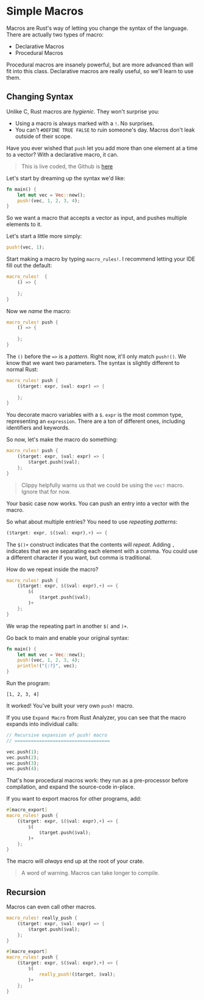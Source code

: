 # Simple Macros

Macros are Rust's way of letting you change the syntax of the language. There are actually two types of macro:

* Declarative Macros
* Procedural Macros

Procedural macros are insanely powerful, but are more advanced than will fit into this class. Declarative macros are really useful, so we'll learn to use them.

## Changing Syntax

Unlike C, Rust macros are *hygienic*. They won't surprise you:
* Using a macro is always marked with a `!`. No surprises.
* You can't `#DEFINE TRUE FALSE` to ruin someone's day. Macros don't leak outside of their scope.

Have you ever wished that `push` let you add more than one element at a time to a vector? With a declarative macro, it can.

> This is live coded, the Github is [here](/src/macros)

Let's start by dreaming up the syntax we'd like:

```rust
fn main() {
    let mut vec = Vec::new();
    push!(vec, 1, 2, 3, 4);
}
```

So we want a macro that accepts a vector as input, and pushes multiple elements to it.

Let's start a little more simply:

```rust
push!(vec, 1);
```

Start making a macro by typing `macro_rules!`. I recommend letting your IDE fill out the default:

```rust
macro_rules!  {
    () => {
        
    };
}
```

Now we *name* the macro:

```rust
macro_rules! push {
    () => {
        
    };
}
```

The `()` before the `=>` is a *pattern*. Right now, it'll only match `push!()`. We know that we want two parameters. The syntax is slightly different to normal Rust:

```rust
macro_rules! push {
    ($target: expr, $val: expr) => {
        
    };
}
```

You decorate macro variables with a `$`. `expr` is the most common type, representing an `expression`. There are a ton of different ones, including identifiers and keywords.

So now, let's make the macro do something:

```rust
macro_rules! push {
    ($target: expr, $val: expr) => {
        $target.push($val);
    };
}
```

> Clippy helpfully warns us that we could be using the `vec!` macro. Ignore that for now.

Your basic case now works. You can push an entry into a vector with the macro.

So what about multiple entries? You need to use *repeating patterns*:

```rust
($target: expr, $($val: expr),+) => {
```

The `$()+` construct indicates that the contents will *repeat*. Adding `,` indicates that we are separating each element with a comma. You could use a different character if you want, but comma is traditional.

How do we repeat inside the macro?

```rust
macro_rules! push {
    ($target: expr, $($val: expr),+) => {
        $(
            $target.push($val);
        )+
    };
}
```

We wrap the repeating part in another `$(` and `)+`.

Go back to main and enable your original syntax:

```rust
fn main() {
    let mut vec = Vec::new();
    push!(vec, 1, 2, 3, 4);
    println!("{:?}", vec);
}
```

Run the program:

```
[1, 2, 3, 4]
```

It worked! You've built your very own `push!` macro.

If you use `Expand Macro` from Rust Analyzer, you can see that the macro expands into individual calls:

```rust
// Recursive expansion of push! macro
// ===================================

vec.push(1);
vec.push(2);
vec.push(3);
vec.push(4);
```

That's how procedural macros work: they run as a pre-processor before compilation, and expand the source-code in-place.

If you want to export macros for other programs, add:

```rust
#[macro_export]
macro_rules! push {
    ($target: expr, $($val: expr),+) => {
        $(
            $target.push($val);
        )+
    };
}
```

The macro will *always* end up at the root of your crate.

> A word of warning. Macros can take longer to compile.

## Recursion

Macros can even call other macros.

```rust
macro_rules! really_push {
    ($target: expr, $val: expr) => {
        $target.push($val);
    };
}

#[macro_export]
macro_rules! push {
    ($target: expr, $($val: expr),+) => {
        $(
            really_push!($target, $val);
        )+
    };
}
```
